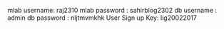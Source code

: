 mlab username: raj2310
mlab password : sahirblog2302
db username : admin
db password : nljtmvmkhk
User Sign up Key: Iig20022017 